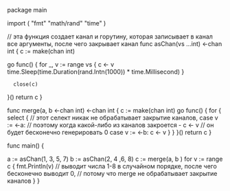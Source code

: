 package main
 
import (
    "fmt"
    "math/rand"
    "time"
)

// эта функция создает канал и горутину, которая записывает в канал все аргументы, после чего закрывает канал
func asChan(vs ...int) <-chan int {
   c := make(chan int)
 
   go func() {
       for _, v := range vs {
           c <- v
           time.Sleep(time.Duration(rand.Intn(1000)) * time.Millisecond)
      }
 
      close(c)
  }()
  return c
}


func merge(a, b <-chan int) <-chan int {
   c := make(chan int)
   go func() {
       for {
           select {					// этот селект никак не обрабатывает закрытие каналов,
               case v := <-a:		// поэтому когда какой-либо из каналов закроется - 
                   c <- v			// он будет бесконечно генерировать 0
              case v := <-b:
                   c <- v
           }
      }
   }()
 return c
}
 
func main() {
 
   a := asChan(1, 3, 5, 7)
   b := asChan(2, 4 ,6, 8)
   c := merge(a, b )
   for v := range c {
       fmt.Println(v)		// выводит числа 1-8 в случайном порядке, после чего бесконечно выводит 0,
	   						// потому что merge не обрабатывает закрытие каналов
   }
}
